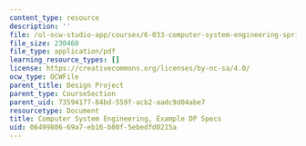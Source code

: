 ```yaml
---
content_type: resource
description: ''
file: /ol-ocw-studio-app/courses/6-033-computer-system-engineering-spring-2018/0649980669a7eb16b00f5ebedfd0215a_MIT6_033S18dp-2017.pdf
file_size: 230460
file_type: application/pdf
learning_resource_types: []
license: https://creativecommons.org/licenses/by-nc-sa/4.0/
ocw_type: OCWFile
parent_title: Design Project
parent_type: CourseSection
parent_uid: 73594177-84bd-559f-acb2-aadc9d04abe7
resourcetype: Document
title: Computer System Engineering, Example DP Specs
uid: 06499806-69a7-eb16-b00f-5ebedfd0215a
---
```


